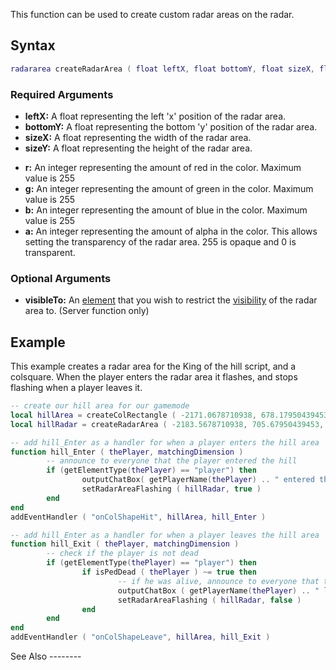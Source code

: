 This function can be used to create custom radar areas on the radar.

Syntax
------

``` lua
radararea createRadarArea ( float leftX, float bottomY, float sizeX, float sizeY, [ int r = 255, int g = 0, int b = 0, int a = 255, element visibleTo = getRootElement() ] )             
```

### Required Arguments

-   **leftX:** A float representing the left 'x' position of the radar area.
-   **bottomY:** A float representing the bottom 'y' position of the radar area.
-   **sizeX:** A float representing the width of the radar area.
-   **sizeY:** A float representing the height of the radar area.

<!-- -->

-   **r:** An integer representing the amount of red in the color. Maximum value is 255
-   **g:** An integer representing the amount of green in the color. Maximum value is 255
-   **b:** An integer representing the amount of blue in the color. Maximum value is 255
-   **a:** An integer representing the amount of alpha in the color. This allows setting the transparency of the radar area. 255 is opaque and 0 is transparent.

### Optional Arguments

-   **visibleTo:** An [element](/docs/element.md "wikilink") that you wish to restrict the [visibility](/visibility.md "wikilink") of the radar area to. (Server function only)

Example
-------

<section name="Server" class="server" show="true">
This example creates a radar area for the King of the hill script, and a colsquare. When the player enters the radar area it flashes, and stops flashing when a player leaves it.

``` lua
-- create our hill area for our gamemode
local hillArea = createColRectangle ( -2171.0678710938, 678.17950439453, 15, 15 )
local hillRadar = createRadarArea ( -2183.5678710938, 705.67950439453, 40, -40, 0, 255, 0, 175 )

-- add hill_Enter as a handler for when a player enters the hill area
function hill_Enter ( thePlayer, matchingDimension )
        -- announce to everyone that the player entered the hill
        if (getElementType(thePlayer) == "player") then
                outputChatBox( getPlayerName(thePlayer) .. " entered the zone!", getRootElement(), 255, 255, 109 )
                setRadarAreaFlashing ( hillRadar, true )
        end
end
addEventHandler ( "onColShapeHit", hillArea, hill_Enter )

-- add hill_Enter as a handler for when a player leaves the hill area
function hill_Exit ( thePlayer, matchingDimension )
        -- check if the player is not dead
        if (getElementType(thePlayer) == "player") then
                if isPedDead ( thePlayer ) ~= true then
                        -- if he was alive, announce to everyone that the player has left the hill
                        outputChatBox ( getPlayerName(thePlayer) .. " left the zone!", getRootElement(), 255, 255, 109 )
                        setRadarAreaFlashing ( hillRadar, false )
                end
        end
end
addEventHandler ( "onColShapeLeave", hillArea, hill_Exit )
```

</section>
See Also
--------
